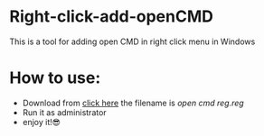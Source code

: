 # Right-click-add-openCMD
This is a tool for adding open CMD in right click menu in Windows

# How to use:
* Download from [click here](https://github.com/u17zl/Right-click-add-openCMD.git) the filename is *open cmd reg.reg* 
* Run it as administrator
* enjoy it!:sunglasses:
